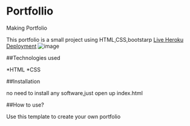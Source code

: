 # Portfollio
Making Portfolio


This portfolio is a small project using HTML,CSS,bootstarp 
[Live Heroku Deployment](https://portfollio121.herokuapp.com/)
![image](https://user-images.githubusercontent.com/108457305/178119094-89ea2c97-ec25-4e11-b173-6ce1c826b366.png)


##Technologies used

*HTML
*CSS

##Installation

no need to install any software,just open up index.html

##How to use?

Use this template to create your own portfolio
